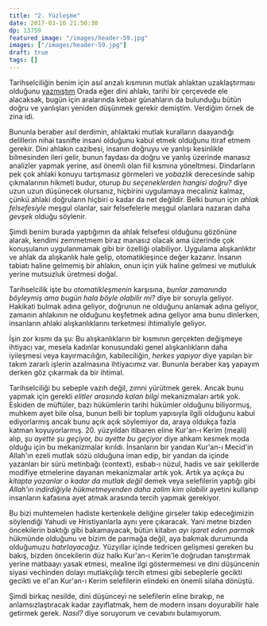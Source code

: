 ```yaml
---
title: "2. Yüzleşme"
date: 2017-03-16 21:50:30
dp: 13759
featured_image: "/images/header-59.jpg"
images: ["/images/header-59.jpg"]
draft: true
tags: []
---
```




Tarihselciliğin benim için asıl arızalı kısmının mutlak ahlaktan uzaklaştırması
olduğunu [yazmıştım](/yevmiyeler/yevmiye-13727-12845/) Orada eğer dini ahlakı,
tarihi bir çerçevede ele alacaksak, bugün için aralarında kebair günahların da
bulunduğu bütün doğru ve yanlışları yeniden düşünmek gerekir demiştim. Verdiğim
örnek de zina idi.

Bununla beraber asıl derdimin, ahlaktaki mutlak kuralların daayandığı delillerin
nihai tasnifte insani olduğunu kabul etmek olduğunu itiraf etmem gerekir. Dini
ahlakın cazibesi, insanın doğruyu ve yanlışı kesinlikle bilmesinden ileri gelir,
bunun faydası da doğru ve yanlış üzerinde manasız analizler yapmak yerine, asıl
önemli olan fiil kısmına yöneltmesi. Dindarların pek çok ahlaki konuyu
tartışmasız görmeleri ve *yobazlık* derecesinde sahip çıkmalarının hikmeti
budur, oturup *bu seçeneklerden hangisi doğru?* diye uzun uzun düşünecek
olursanız, hiçbirini uygulamaya mecaliniz kalmaz, çünkü ahlaki doğruların
hiçbiri o kadar da net değildir. Belki bunun için *ahlak felsefesiyle* meşgul
olanlar, sair felsefelerle meşgul olanlara nazaran daha *gevşek* olduğu
söylenir.

Şimdi benim burada yaptığımın da ahlak felsefesi olduğunu gözönüne alarak,
kendimi zemmetmem biraz manasız olacak ama üzerinde çok konuşulanın uygulanmamak
gibi bir özelliği olabiliyor. Uygulama alışkanlıktır ve ahlak da alışkanlık hale
gelip, otomatikleşince değer kazanır. İnsanın tabiatı haline gelmemiş bir
ahlakın, onun için yük haline gelmesi ve mutluluk yerine mutsuzluk üretmesi
doğal. 

Tarihselcilik işte bu *otomatikleşmenin* karşısına, *bunlar zamanında böyleymiş
ama bugün hala böyle olabilir mi?* diye bir soruyla geliyor. Hakikati bulmak
adına geliyor, doğrunun ne olduğunu anlamak adına geliyor, zamanın ahlakının ne
olduğunu keşfetmek adına geliyor ama bunu dinlerken, insanların ahlaki
alışkanlıklarını terketmesi ihtimaliyle geliyor.

İşin zor kısmı da şu: Bu alışkanlıkların bir kısmının gerçekten değişmeye
ihtiyacı var, mesela kadınlar konusundaki genel alışkanlıkların daha iyileşmesi
veya kayırmacılığın, kabileciliğin, *herkes yapıyor* diye yapılan bir takım
zararlı işlerin azalmasına ihtiyacımız var. Bununla beraber kaş yapayım derken
göz çıkarmak da bir ihtimal.

Tarihselciliği bu sebeple vazıh değil, zımni yürütmek gerek. Ancak bunu yapmak
için gerekli *elitler arasında kalan bilgi* mekanizmaları artık yok. Eskiden de
müftüler, bazı hükümlerin tarihi hükümler olduğunu biliyormuş, muhkem ayet bile
olsa, bunun belli bir toplum yapısıyla ilgili olduğunu kabul ediyorlarmış ancak
bunu açık açık söylemiyor da, araya oldukça fazla katman
koyuyorlarmış. 20. yüzyıldan itibaren eline Kur'an-ı Kerim (meali) alıp, *şu
ayette şu geçiyor, bu ayette bu geçiyor* diye ahkam kesmek moda olduğu için bu
mekanizmalar kırıldı. İnsanların bir yandan Kur'an-ı Mecid'in Allah'ın ezeli
mutlak sözü olduğuna iman edip, bir yandan da içinde yazanları bir sürü
metinbağı (context), esbab-ı nüzul, hadis ve sair şekillerde modifiye etmelerine
dayanan mekanizmalar artık yok. Artık ya açıkça *bu kitapta yazanlar o kadar da
mutlak değil* demek veya selefilerin yaptığı gibi *Allah'ın indirdiğiyle
hükmetmeyenden daha zalim kim olabilir* ayetini kullanıp insanların kafasına
ayet atmak arasında tercih yapmak gerekiyor. 

Bu bizi muhtemelen hadiste kertenkele deliğine girseler takip edeceğimizin
söylendiği Yahudi ve Hristiyanlarla aynı yere çıkaracak. Yani metne bizden
öncekilerin baktığı gibi bakamayacak, bütün kitabın *ayı işaret eden parmak*
hükmünde olduğunu ve bizim de parmağa değil, aya bakmak durumunda olduğumuzu
*hatırlayacağız.* Yüzyıllar içinde tedricen gelişmesi gereken bu bakış, bizden
öncekilerin düz halkı Kur'an-ı Kerim'le doğrudan tanıştırmak yerine matbaayı
yasak etmesi, mealine ilgi göstermemesi ve dini düşüncenin siyasi vechinden
dolayı mutlakçılığı tercih etmesi gibi sebeplerle gecikti gecikti ve el'an
Kur'an-ı Kerim selefilerin elindeki en önemli silaha dönüştü.

Şimdi birkaç nesilde, dini düşünceyi ne selefilerin eline bırakıp, ne
anlamsızlaştıracak kadar zayıflatmak, hem de modern insanı doyurabilir hale
getirmek gerek. *Nasıl?* diye soruyorum ve cevabını bulamıyorum. 

